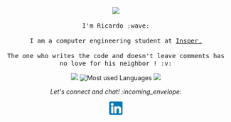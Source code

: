 <p align="center"><img src="https://media.giphy.com/media/MeJgB3yMMwIaHmKD4z/giphy.gif" height=”80” width=”80”></p>
<p align="center">
  <samp>
    I'm Ricardo :wave:
    <br><br>
    I am a computer engineering student at <a href="https://www.insper.edu.br/">Insper.</a>
    <br><br>
    The one who writes the code and doesn't leave comments has no love for his neighbor ! :v:
  </samp>
</p>

  
    
<div align="center">
<img src="https://github-readme-stats.vercel.app/api?username=RicardoMourao-py&include_all_commits=true&count_private=true&show_icons=true&line_height=33&theme=yeblu" height="200"/>
<img src="https://github-readme-stats.vercel.app/api/top-langs/?username=RicardoMourao-py&layout=compact&hide=css,html&count_private=true&langs_count=8&theme=yeblu" alt="Most used Languages" height="200"/>
<img src="https://github-readme-streak-stats.herokuapp.com/?user=RicardoMourao-py&count_private=true&theme=yeblu"  height="175"/>
</div>
    
    
<p align="center"> 
  <i> Let's connect and chat! :incoming_envelope: </i>
</p>

<p align="center">
  <a href="https://www.linkedin.com/in/ricardo-mour%C3%A3o-0b75441b9/">
    <img src="linkedin.png" width="30px" alt="LinkedIn">
  </a>
   
</p>
 


